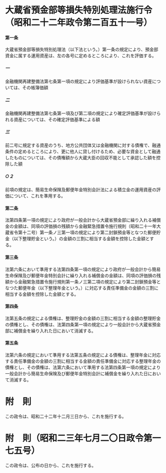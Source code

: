 # 大蔵省預金部等損失特別処理法施行令（昭和二十二年政令第二百五十一号）
#### 第一条
大蔵省預金部等損失特別処理法（以下法という。）第一条の規定により、預金部資金に属する運用資産は、左の各号に定めるところにより、これを評価する。
##### 一
金融機関再建整備法第七条第一項の規定により評価基準が設けられない資産については、その帳簿価額
##### 二
金融機関再建整備法第七条第一項及び第二項の規定により確定評価基準が設けられる資産については、その確定評価基準による額
##### 三
前二号に規定する資産のうち、地方公共団体又は金融機関に対する債権で、融通条件の定めるところにより、更に他人に貸し付けるため、必要な資金として融通したものについては、その債権額から大蔵大臣の回収不能として承認した額を控除した額
##### ○２
前項の規定は、簡易生命保険及郵便年金特別会計法による積立金の運用資産の評価について、これを準用する。
#### 第二条
法第四条第一項の規定により政府が一般会計から大蔵省預金部に繰り入れる補償金の金額は、同項の評価損の残額から金融緊急措置令施行規則（昭和二十一年大蔵省令第十二号）第一条ノ三第一項の規定により第二封鎖預金等となつた郵便貯金（以下整理貯金という。）の金額の三割に相当する金額を控除した金額とする。
#### 第三条
法第六条において準用する法第四条第一項の規定により政府が一般会計から簡易生命保険及び郵便年金特別会計に繰り入れる補償金の金額は、同項の評価損の残額から金融緊急措置令施行規則第一条ノ三第二項の規定により第二封鎖預金等となつた郵便年金（以下整理年金という。）に対応する責任準備金の金額の三割に相当する金額を控除した金額とする。
#### 第四条
法第五条の規定による債権は、整理貯金の金額の三割に相当する金額の整理貯金の債権とし、その債権は、法第四条第一項の規定により一般会計から大蔵省預金部に補償金を繰り入れた日において消滅する。
#### 第五条
法第六条の規定において準用する法第五条の規定による債権は、整理年金に対応する責任準備金の金額の三割に相当する金額の責任準備金に対応する整理年金の債権とし、その債権は、法第六条において準用する法第四条第一項の規定により一般会計から簡易生命保険及び郵便年金特別会計に補償金を繰り入れた日において消滅する。
# 附　則
この政令は、昭和二十二年十二月三日から、これを施行する。
# 附　則（昭和二三年七月二〇日政令第一七五号）
この政令は、公布の日から、これを施行する。
